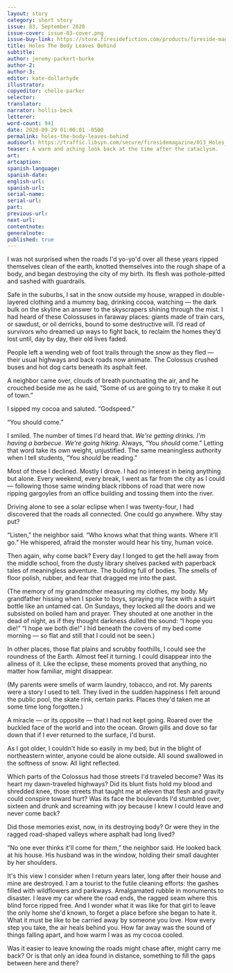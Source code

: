 ```yaml
---
layout: story
category: short story
issue: 83, September 2020
issue-cover: issue-83-cover.png
issue-buy-link: https://store.firesidefiction.com/products/fireside-magazine-issue-83-august-2020
title: Holes The Body Leaves Behind
subtitle:
author: jeremy-packert-burke
author-2:
author-3:
editor: kate-dollarhyde
illustrator:
copyeditor: chelle-parker
selector:
translator:
narrator: hollis-beck
letterer:
word-count: 941
date: 2020-09-29 01:00:01 -0500
permalink: holes-the-body-leaves-behind
audiourl: https://traffic.libsyn.com/secure/firesidemagazine/013_Holes_the_Body_Leaves_Behind.mp3
teaser: A warm and aching look back at the time after the cataclysm.
art:
artcaption:
spanish-language:
spanish-date:
english-url:
spanish-url:
serial-name:
serial-url:
part:
previous-url:
next-url:
contentnote:
generalnote:
published: true
---
```

I was not surprised when the roads I'd yo-yo'd over all these years ripped themselves clean of the earth, knotted themselves into the rough shape of a body, and began destroying the city of my birth. Its flesh was pothole-pitted and sashed with guardrails.

Safe in the suburbs, I sat in the snow outside my house, wrapped in double-layered clothing and a mummy bag, drinking cocoa, watching — the dark bulk on the skyline an answer to the skyscrapers shining through the mist. I had heard of these Colossuses in faraway places: giants made of train cars, or sawdust, or oil derricks, bound to some destructive will. I’d read of survivors who dreamed up ways to fight back, to reclaim the homes they’d lost until, day by day, their old lives faded.

People left a wending web of foot trails through the snow as they fled — their usual highways and back roads now animate. The Colossus crushed buses and hot dog carts beneath its asphalt feet.

A neighbor came over, clouds of breath punctuating the air, and he crouched beside me as he said, “Some of us are going to try to make it out of town.”

I sipped my cocoa and saluted. “Godspeed.”

“You should come.”

I smiled. The number of times I'd heard that. _We're getting drinks. I'm having a barbecue. We're going hiking_. Always, “You _should_ come.” Letting that word take its own weight, unjustified. The same meaningless authority when I tell students, “You _should_ be reading.”

Most of these I declined. Mostly I drove. I had no interest in being anything but alone. Every weekend, every break, I went as far from the city as I could — following those same winding black ribbons of road that were now ripping gargoyles from an office building and tossing them into the river.

Driving alone to see a solar eclipse when I was twenty-four, I had discovered that the roads all connected. One could go anywhere. Why stay put?

“Listen,” the neighbor said. “Who knows what that thing wants. Where it'll go.” He whispered, afraid the monster would hear his tiny, human voice.

Then again, why come back? Every day I longed to get the hell away from the middle school, from the dusty library shelves packed with paperback tales of meaningless adventure. The building full of bodies. The smells of floor polish, rubber, and fear that dragged me into the past.

(The memory of my grandmother measuring my clothes, my body. My grandfather hissing when I spoke to boys, spraying my face with a squirt bottle like an untamed cat. On Sundays, they locked all the doors and we subsisted on boiled ham and prayer. They shouted at one another in the dead of night, as if they thought darkness dulled the sound: “I hope you die!” “I hope we both die!” I hid beneath the covers of my bed come morning — so flat and still that I could not be seen.)

In other places, those flat plains and scrubby foothills, I could see the roundness of the Earth. Almost feel it turning. I could disappear into the allness of it. Like the eclipse, these moments proved that anything, no matter how familiar, might disappear.

(My parents were smells of warm laundry, tobacco, and rot. My parents were a story I used to tell. They lived in the sudden happiness I felt around the public pool, the skate rink, certain parks. Places they'd taken me at some time long forgotten.)

A miracle — or its opposite — that I had not kept going. Roared over the buckled face of the world and into the ocean. Grown gills and dove so far down that if I ever returned to the surface, I'd burst.


As I got older, I couldn't hide so easily in my bed; but in the blight of northeastern winter, anyone could be alone outside. All sound swallowed in the softness of snow. All light reflected.

Which parts of the Colossus had those streets I'd traveled become? Was its heart my dawn-traveled highways? Did its blunt fists hold my blood and shredded knee, those streets that taught me at eleven that flesh and gravity could conspire toward hurt? Was its face the boulevards I'd stumbled over, sixteen and drunk and screaming with joy because I knew I could leave and never come back?

Did those memories exist, now, in its destroying body? Or were they in the ragged road-shaped valleys where asphalt had long lived?

“No one ever thinks it'll come for _them_,” the neighbor said. He looked back at his house. His husband was in the window, holding their small daughter by her shoulders.

It's this view I consider when I return years later, long after their house and mine are destroyed. I am a tourist to the futile cleaning efforts: the gashes filled with wildflowers and parkways. Amalgamated rubble in monuments to disaster. I leave my car where the road ends, the ragged seam where this blind force ripped free. And I wonder what it was like for that girl to leave the only home she'd known, to forget a place before she began to hate it. What it must be like to be carried away by someone you love. How every step you take, the air heals behind you. How far away was the sound of things falling apart, and how warm I was as my cocoa cooled.

Was it easier to leave knowing the roads might chase after, might carry me back? Or is that only an idea found in distance, something to fill the gaps between here and there?
